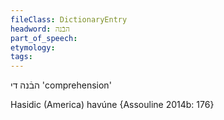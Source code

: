 ```yaml
---
fileClass: DictionaryEntry
headword: הבֿנה
part_of_speech: 
etymology: 
tags: 
---
```

הבֿנה
די
'comprehension'

Hasidic (America)
havúne {Assouline 2014b: 176}
